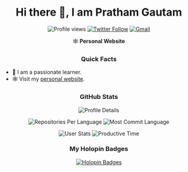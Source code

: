 <h1 align="center"> Hi there 👋, I am Pratham Gautam</h1>

<p align="center">
    <img src="https://komarev.com/ghpvc/?username=p01s0n15&label=Profile%20views&color=0e75b6&style=flat" alt="Profile views" />
    <a href="https://twitter.com/intent/follow?&screen_name=p01s0n_15"><img alt="Twitter Follow" src="https://img.shields.io/twitter/follow/p01s0n_15?&logo=twitter&style=social" /></a>
    <a href="mailto:mehul.gautam13@gmail.com"><img alt="Gmail" src="https://img.shields.io/badge/Email-Contact-indigo?logo=gmail&style=social" /></a>
</p>

<p align="center">
    <a href="https://mehffine.carrd.co" style="text-decoration: none;">
        🕸️ <strong>Personal Website</strong>
    </a>
</p>

<h3 align="center">Quick Facts</h3>
<ul>
    <li>🔭 I am a passionate learner.</li>
    <li>🕸️ Visit my <a href="https://mehffine.carrd.co">personal website</a>.</li>
</ul>

<h3 align="center">GitHub Stats</h3>
<p align="center">
    <img alt="Profile Details" src="https://github-profile-summary-cards.vercel.app/api/cards/profile-details?username=p01s0n15&theme=dracula">
</p>
<p align="center">
    <img alt="Repositories Per Language" src="https://github-profile-summary-cards.vercel.app/api/cards/repos-per-language?username=p01s0n15&theme=dracula">
    <img alt="Most Commit Language" src="https://github-profile-summary-cards.vercel.app/api/cards/most-commit-language?username=p01s0n15&theme=dracula">
</p>
<p align="center">
    <img alt="User Stats" src="https://github-profile-summary-cards.vercel.app/api/cards/stats?username=p01s0n15&theme=dracula">
    <img alt="Productive Time" src="https://github-profile-summary-cards.vercel.app/api/cards/productive-time?username=p01s0n15&theme=dracula">
</p>

<h3 align="center">My Holopin Badges</h3>
<p align="center">
    <a href="https://holopin.io/@p01s0n15">
        <img alt="Holopin Badges" src="https://holopin.me/p01s0n15">
    </a>
</p>
